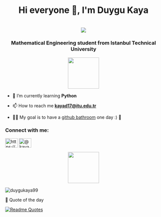 <h1 align="center">Hi everyone 👋, I'm Duygu Kaya</h1>
<h1 align="center">
  <a href="https://git.io/typing-svg">
    <img src="https://readme-typing-svg.herokuapp.com/?lines=Welcome+to+my+Github+Page!&center=true&size=25">
  </a>
</h1>
<h3 align="center">Mathematical Engineering student from Istanbul Technical University</h3>

<div id="header" align="center">
  <img src="https://media.giphy.com/media/umYMU8G2ixG5mJBDo5/giphy.gif" width="100"/>
</div> 

- 🌱 I’m currently learning **Python**

- 📫 How to reach me **kayad17@itu.edu.tr**

- 👨‍💻 My goal is to have a [github bathroom](https://pbs.twimg.com/media/FTJYOb1aQAA459O?format=jpg&name=large) one day :) 💚

<h3 align="left">Connect with me:</h3>
<p align="left">
<a href="https://linkedin.com/in/https://www.linkedin.com/in/duygu-kaya-b919741a2/" target="blank"><img align="center" src="https://raw.githubusercontent.com/rahuldkjain/github-profile-readme-generator/master/src/images/icons/Social/linked-in-alt.svg" alt="https://www.linkedin.com/in/duygu-kaya-b919741a2/" height="30" width="40" /></a>
<a href="https://medium.com/@kayad17" target="blank"><img align="center" src="https://raw.githubusercontent.com/rahuldkjain/github-profile-readme-generator/master/src/images/icons/Social/medium.svg" alt="@kayad17" height="30" width="40" /></a>
</p>

<div id="header" align="center">
  <img src="https://media.giphy.com/media/U9DvKcwEVv5njhZRRa/giphy.gif" width="100"/>
</div> 
<p align="left"> <img src="https://komarev.com/ghpvc/?username=duygukaya99&label=Profile%20views&color=0e75b6&style=flat" alt="duygukaya99" /> </p>

💭 Quote of the day

[![Readme Quotes](https://quotes-github-readme.vercel.app/api?type=horizontal&theme=dark)](https://github.com/piyushsuthar/github-readme-quotes)


